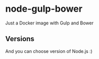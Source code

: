 # node-gulp-bower
Just a Docker image with Gulp and Bower

## Versions
And you can choose version of Node.js :)
